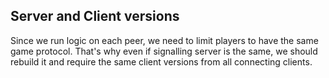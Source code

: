## Server and Client versions

Since we run logic on each peer, we need to limit players to have the same game protocol. That's why even if signalling server is the same, we should rebuild it and require the same client versions from all connecting clients.


